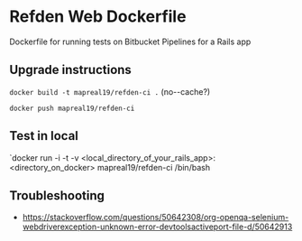 # Refden Web Dockerfile

Dockerfile for running tests on Bitbucket Pipelines for a Rails app

## Upgrade instructions

`docker build -t mapreal19/refden-ci .` (no--cache?)

`docker push mapreal19/refden-ci`

## Test in local
`docker run -i -t -v <local_directory_of_your_rails_app>:<directory_on_docker> mapreal19/refden-ci /bin/bash


## Troubleshooting

- https://stackoverflow.com/questions/50642308/org-openqa-selenium-webdriverexception-unknown-error-devtoolsactiveport-file-d/50642913
